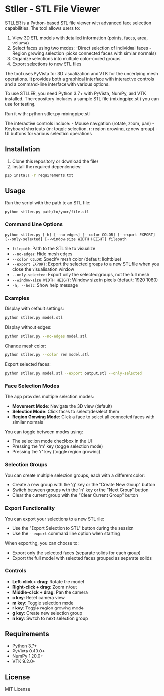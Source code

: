 # Stller - STL File Viewer
STLLER is a Python-based STL file viewer with advanced face selection capabilities. The tool allows users to:

1. View 3D STL models with detailed information (points, faces, area, volume)
2. Select faces using two modes:
   -Direct selection of individual faces
   -Region growing selection (picks connected faces with similar normals)
3. Organize selections into multiple color-coded groups
4. Export selections to new STL files

The tool uses PyVista for 3D visualization and VTK for the underlying mesh operations. It provides both a graphical interface with interactive controls and a command-line interface with various options.

To use STLLER, you need Python 3.7+ with PyVista, NumPy, and VTK installed. The repository includes a sample STL file (mixingpipe.stl) you can use for testing.

Run it with: python stller.py mixingpipe.stl

The interactive controls include:
    - Mouse navigation (rotate, zoom, pan)
    - Keyboard shortcuts (m: toggle selection, r: region growing, g: new group)
    - UI buttons for various selection operations

## Installation

1. Clone this repository or download the files
2. Install the required dependencies:

```bash
pip install -r requirements.txt
```

## Usage

Run the script with the path to an STL file:

```bash
python stller.py path/to/your/file.stl
```

### Command Line Options

```
python stller.py [-h] [--no-edges] [--color COLOR] [--export EXPORT] [--only-selected] [--window-size WIDTH HEIGHT] filepath
```

- `filepath`: Path to the STL file to visualize
- `--no-edges`: Hide mesh edges
- `--color COLOR`: Specify mesh color (default: lightblue)
- `--export EXPORT`: Export the selected groups to a new STL file when you close the visualisation window
- `--only-selected`: Export only the selected groups, not the full mesh
- `--window-size WIDTH HEIGHT`: Window size in pixels (default: 1920 1080)
- `-h, --help`: Show help message

### Examples

Display with default settings:
```bash
python stller.py model.stl
```

Display without edges:
```bash
python stller.py --no-edges model.stl
```

Change mesh color:
```bash
python stller.py --color red model.stl
```

Export selected faces:
```bash
python stller.py model.stl --export output.stl --only-selected
```

### Face Selection Modes

The app provides multiple selection modes:

- **Movement Mode**: Navigate the 3D view (default)
- **Selection Mode**: Click faces to select/deselect them
- **Region Growing Mode**: Click a face to select all connected faces with similar normals

You can toggle between modes using:
- The selection mode checkbox in the UI
- Pressing the 'm' key (toggle selection mode)
- Pressing the 'r' key (toggle region growing)

### Selection Groups

You can create multiple selection groups, each with a different color:
- Create a new group with the 'g' key or the "Create New Group" button
- Switch between groups with the 'n' key or the "Next Group" button
- Clear the current group with the "Clear Current Group" button

### Export Functionality

You can export your selections to a new STL file:
- Use the "Export Selection to STL" button during the session
- Use the `--export` command line option when starting

When exporting, you can choose to:
- Export only the selected faces (separate solids for each group)
- Export the full model with selected faces grouped as separate solids

### Controls

- **Left-click + drag**: Rotate the model
- **Right-click + drag**: Zoom in/out
- **Middle-click + drag**: Pan the camera
- **c key**: Reset camera view
- **m key**: Toggle selection mode
- **r key**: Toggle region growing mode
- **g key**: Create new selection group
- **n key**: Switch to next selection group

## Requirements

- Python 3.7+
- PyVista 0.43.0+
- NumPy 1.20.0+
- VTK 9.2.0+

## License

MIT License 
